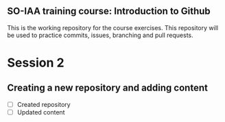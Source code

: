 ## SO-IAA training course: Introduction to Github

This is the working repository for the course exercises.
This repository will be used to practice commits, issues, branching and pull requests. 

# Session 2

## Creating a new repository and adding content

- [ ] Created repository
- [ ] Updated content
